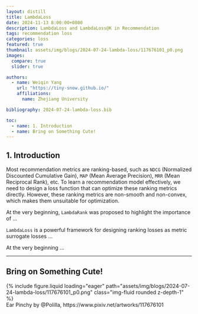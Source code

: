 ```yaml
---
layout: distill
title: LambdaLoss
date: 2024-11-13 8:00:00+0800
description: LambdaLoss and LambdaLoss@K in Recommendation
tags: recommendation loss
categories: loss
featured: true
thumbnail: assets/img/blogs/2024-07-24-lambda-loss/117676101_p0.png
images:
  compare: true
  slider: true

authors:
  - name: Weiqin Yang
    url: "https://tiny-snow.github.io/"
    affiliations:
      name: Zhejiang University

bibliography: 2024-07-24-lambda-loss.bib

toc:
  - name: 1. Introduction
  - name: Bring on Something Cute!
---
```


## 1. Introduction

Most recommendation metrics are ranking-based, such as `NDCG` (Normalized Discounted Cumulative Gain), `MAP` (Mean Average Precision), `MRR` (Mean Reciprocal Rank), etc. To learn a recommendation model effectively, we need to design a loss function that can optimize these ranking metrics directly. However, these ranking metrics are non-smooth and non-convex, which makes them unsuitable for optimization.

At the very beginning, `LambdaRank` <d-cite key="burges2006learning"></d-cite> was proposed to highlight the importance of ...

`LambdaLoss` <d-cite key="wang2018lambdaloss"></d-cite> is a powerful framework for designing ranking losses as metric surrogate losses ...

At the very beginning ...

---

## Bring on Something Cute!

<swiper-container keyboard="true" navigation="true" pagination="true" pagination-clickable="true" pagination-dynamic-bullets="true" rewind="true">
    <swiper-slide>{% include figure.liquid loading="eager" path="assets/img/blogs/2024-07-24-lambda-loss/117676101_p0.png" class="img-fluid rounded z-depth-1" %}</swiper-slide>
</swiper-container>
<figcaption class="figure-caption text-center">Ear Pinchy by @Polilla, https://www.pixiv.net/artworks/117676101</figcaption>
